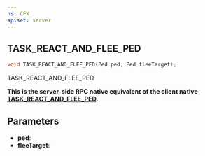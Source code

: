```yaml
---
ns: CFX
apiset: server
---
```

## TASK_REACT_AND_FLEE_PED

```c
void TASK_REACT_AND_FLEE_PED(Ped ped, Ped fleeTarget);
```

TASK_REACT_AND_FLEE_PED

**This is the server-side RPC native equivalent of the client native [TASK\_REACT\_AND\_FLEE\_PED](?_0x72C896464915D1B1).**

## Parameters
* **ped**: 
* **fleeTarget**: 

